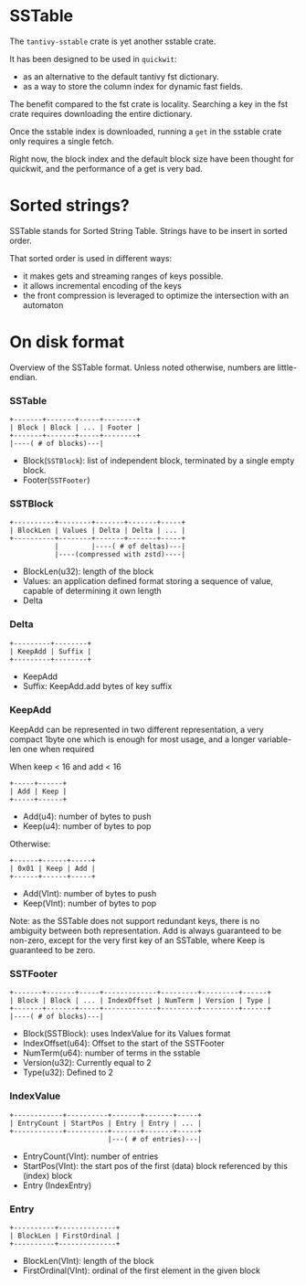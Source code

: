 # SSTable

The `tantivy-sstable` crate is yet another sstable crate.

It has been designed to be used in `quickwit`:
- as an alternative to the default tantivy fst dictionary.
- as a way to store the column index for dynamic fast fields.

The benefit compared to the fst crate is locality.
Searching a key in the fst crate requires downloading the entire dictionary.

Once the sstable index is downloaded, running a `get` in the sstable
crate only requires a single fetch.

Right now, the block index and the default block size have been thought
for quickwit, and the performance of a get is very bad.

# Sorted strings?

SSTable stands for Sorted String Table.
Strings have to be insert in sorted order.

That sorted order is used in different ways:
- it makes gets and streaming ranges of keys
possible.
- it allows incremental encoding of the keys
- the front compression is leveraged to optimize
the intersection with an automaton

# On disk format

Overview of the SSTable format. Unless noted otherwise, numbers are little-endian.

### SSTable
```
+-------+-------+-----+--------+
| Block | Block | ... | Footer |
+-------+-------+-----+--------+
|----( # of blocks)---|
```
- Block(`SSTBlock`): list of independent block, terminated by a single empty block.
- Footer(`SSTFooter`)

### SSTBlock
```
+----------+--------+-------+-------+-----+
| BlockLen | Values | Delta | Delta | ... |
+----------+--------+-------+-------+-----+
           |        |----( # of deltas)---|
           |----(compressed with zstd)----|
```
- BlockLen(u32): length of the block
- Values: an application defined format storing a sequence of value, capable of determining it own length
- Delta

### Delta
```
+---------+--------+
| KeepAdd | Suffix |
+---------+--------+
```
- KeepAdd
- Suffix: KeepAdd.add bytes of key suffix

### KeepAdd
KeepAdd can be represented in two different representation, a very compact 1byte one which is enough for most usage, and a longer variable-len one when required

When keep < 16 and add < 16
```
+-----+------+
| Add | Keep |
+-----+------+
```
- Add(u4): number of bytes to push
- Keep(u4): number of bytes to pop

Otherwise:
```
+------+------+-----+
| 0x01 | Keep | Add |
+------+------+-----+
```
- Add(VInt): number of bytes to push
- Keep(VInt): number of bytes to pop


Note: as the SSTable does not support redundant keys, there is no ambiguity between both representation. Add is always guaranteed to be non-zero, except for the very first key of an SSTable, where Keep is guaranteed to be zero.

### SSTFooter
```
+-------+-------+-----+-------------+---------+---------+------+
| Block | Block | ... | IndexOffset | NumTerm | Version | Type |
+-------+-------+-----+-------------+---------+---------+------+
|----( # of blocks)---|
```
- Block(SSTBlock): uses IndexValue for its Values format
- IndexOffset(u64): Offset to the start of the SSTFooter
- NumTerm(u64): number of terms in the sstable
- Version(u32): Currently equal to 2
- Type(u32): Defined to 2

### IndexValue
```
+------------+----------+-------+-------+-----+
| EntryCount | StartPos | Entry | Entry | ... |
+------------+----------+-------+-------+-----+
                        |---( # of entries)---|
```

- EntryCount(VInt): number of entries
- StartPos(VInt): the start pos of the first (data) block referenced by this (index) block
- Entry (IndexEntry)

### Entry
```
+----------+--------------+
| BlockLen | FirstOrdinal |
+----------+--------------+
```
- BlockLen(VInt): length of the block
- FirstOrdinal(VInt): ordinal of the first element in the given block
